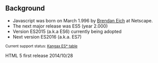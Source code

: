 ##  Background

* Javascript was born on March 1.996 by <a href="https://en.wikipedia.org/wiki/Brendan_Eich" target="_blank"> Brendan Eich</a> at Netscape.
* The next major release was ES5 (year 2.000)
* Version ES2015 (a.k.a ES6) currently being adopted
* Next version ES2016 (a.k.a. ES7)

<small>Current support status: <a href="https://kangax.github.io/compat-table/es6/" target="_blank">Kangax ES* table</a></small>

<aside class="notes">
HTML 5 first release 2014/10/28
</aside>